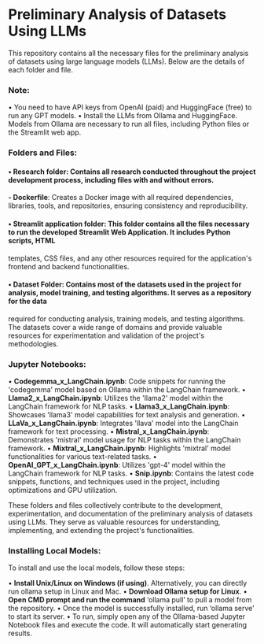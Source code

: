 # Preliminary Analysis of Datasets Using LLMs
This repository contains all the necessary files for the preliminary analysis of datasets using large language models (LLMs). 
Below are the details of each folder and file.

### Note:
• You need to have API keys from OpenAI (paid) and HuggingFace (free) to run any GPT models.
• Install the LLMs from Ollama and HuggingFace. Models from Ollama are necessary to run all files, including Python files or the Streamlit web app.

### Folders and Files:
#### • Research folder: Contains all research conducted throughout the project development process, including files with and without errors.
**- Dockerfile**: Creates a Docker image with all required dependencies, libraries, tools, and repositories, ensuring consistency and reproducibility.
#### • Streamlit application folder: This folder contains all the files necessary to run the developed Streamlit Web Application. It includes Python scripts, HTML
templates, CSS files, and any other resources required for the application's frontend and backend functionalities.
#### • Dataset Folder: Contains most of the datasets used in the project for analysis, model training, and testing algorithms. It serves as a repository for the data
required for conducting analysis, training models, and testing algorithms. The datasets cover a wide range of domains and
provide valuable resources for experimentation and validation of the project's methodologies.

### Jupyter Notebooks:
• **Codegemma_x_LangChain.ipynb**: Code snippets for running the 'codegemma' model based on Ollama within the LangChain framework.
• **Llama2_x_LangChain.ipynb**: Utilizes the 'llama2' model within the LangChain framework for NLP tasks.
• **Llama3_x_LangChain.ipynb**: Showcases 'llama3' model capabilities for text analysis and generation.
• **LLaVa_x_LangChain.ipynb**: Integrates 'llava' model into the LangChain framework for text processing.
• **Mistral_x_LangChain.ipynb**: Demonstrates 'mistral' model usage for NLP tasks within the LangChain framework.
• **Mixtral_x_LangChain.ipynb**: Highlights 'mixtral' model functionalities for various text-related tasks.
• **OpenAI_GPT_x_LangChain.ipynb**: Utilizes 'gpt-4' model within the LangChain framework for NLP tasks.
• **Snip.ipynb**: Contains the latest code snippets, functions, and techniques used in the project, including optimizations and GPU utilization.

These folders and files collectively contribute to the development, experimentation, and documentation of the preliminary analysis of datasets using LLMs. 
They serve as valuable resources for understanding, implementing, and extending the project's functionalities.

### Installing Local Models:
To install and use the local models, follow these steps:

• **Install Unix/Linux on Windows (if using)**. Alternatively, you can directly run ollama setup in Linux and Mac.
• **Download Ollama setup for Linux**.
• **Open CMD prompt and run the command** ‘ollama pull’ to pull a model from the repository.
• Once the model is successfully installed, run ‘ollama serve’ to start its server.
• To run, simply open any of the Ollama-based Jupyter Notebook files and execute the code. It will automatically start generating results.
